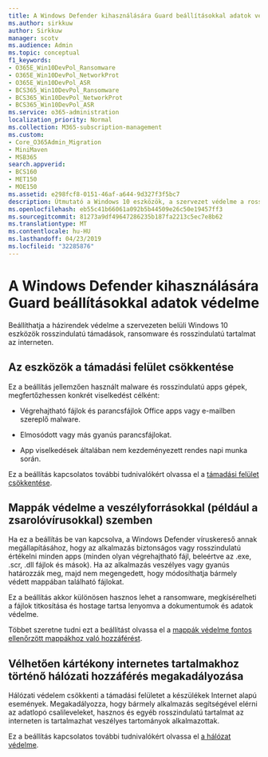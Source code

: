 ```yaml
---
title: A Windows Defender kihasználására Guard beállításokkal adatok védelme
ms.author: sirkkuw
author: Sirkkuw
manager: scotv
ms.audience: Admin
ms.topic: conceptual
f1_keywords:
- O365E_Win10DevPol_Ransomware
- O365E_Win10DevPol_NetworkProt
- O365E_Win10DevPol_ASR
- BCS365_Win10DevPol_Ransomware
- BCS365_Win10DevPol_NetworkProt
- BCS365_Win10DevPol_ASR
ms.service: o365-administration
localization_priority: Normal
ms.collection: M365-subscription-management
ms.custom:
- Core_O365Admin_Migration
- MiniMaven
- MSB365
search.appverid:
- BCS160
- MET150
- MOE150
ms.assetid: e298fcf8-0151-46af-a644-9d327f3f5bc7
description: Útmutató a Windows 10 eszközök, a szervezet védelme a rosszindulatú támadások, ransomware és rosszindulatú tartalmat az interneten.
ms.openlocfilehash: eb55c41b66061a092b5b44509e26c50e19457ff3
ms.sourcegitcommit: 81273a9df49647286235b187fa2213c5ec7e8b62
ms.translationtype: MT
ms.contentlocale: hu-HU
ms.lasthandoff: 04/23/2019
ms.locfileid: "32285876"
---
```

# <a name="protect-your-data-with-windows-defender-exploit-guard-settings"></a>A Windows Defender kihasználására Guard beállításokkal adatok védelme

Beállíthatja a házirendek védelme a szervezeten belüli Windows 10 eszközök rosszindulatú támadások, ransomware és rosszindulatú tartalmat az interneten.
  
## <a name="reduce-the-attack-surface-of-devices"></a>Az eszközök a támadási felület csökkentése

Ez a beállítás jellemzően használt malware és rosszindulatú apps gépek, megfertőzhessen konkrét viselkedést célként:
  
- Végrehajtható fájlok és parancsfájlok Office apps vagy e-mailben szereplő malware.
    
- Elmosódott vagy más gyanús parancsfájlokat.
    
- App viselkedések általában nem kezdeményezett rendes napi munka során.
    
Ez a beállítás kapcsolatos további tudnivalókért olvassa el a [támadási felület csökkentése](https://go.microsoft.com/fwlink/?linkid=870417).
  
## <a name="protect-folders-from-threats-such-as-ransomware"></a>Mappák védelme a veszélyforrásokkal (például a zsarolóvírusokkal) szemben

Ha ez a beállítás be van kapcsolva, a Windows Defender víruskereső annak megállapításához, hogy az alkalmazás biztonságos vagy rosszindulatú értékelni minden apps (minden olyan végrehajtható fájl, beleértve az .exe, .scr, .dll fájlok és mások). Ha az alkalmazás veszélyes vagy gyanús határozzák meg, majd nem megengedett, hogy módosíthatja bármely védett mappában található fájlokat.
  
Ez a beállítás akkor különösen hasznos lehet a ransomware, megkísérelheti a fájlok titkosítása és hostage tartsa lenyomva a dokumentumok és adatok védelme.
  
Többet szeretne tudni ezt a beállítást olvassa el a [mappák védelme fontos ellenőrzött mappákhoz való hozzáférést](https://go.microsoft.com/fwlink/?linkid=870418).
  
## <a name="prevent-network-access-to-potentially-malicious-content-on-the-internet"></a>Vélhetően kártékony internetes tartalmakhoz történő hálózati hozzáférés megakadályozása

Hálózati védelem csökkenti a támadási felületet a készülékek Internet alapú események. Megakadályozza, hogy bármely alkalmazás segítségével elérni az adatlopó csalileveleket, hasznos és egyéb rosszindulatú tartalmat az interneten is tartalmazhat veszélyes tartományok alkalmazottak.
  
Ez a beállítás kapcsolatos további tudnivalókért olvassa el [a hálózat védelme](https://go.microsoft.com/fwlink/?linkid=870419).
  


